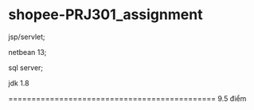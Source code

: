 # shopee-PRJ301_assignment
jsp/servlet; 

netbean 13;

sql server;

jdk 1.8

=============================================
 9.5 điểm

